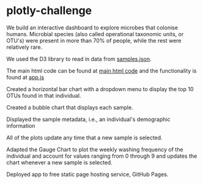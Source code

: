 # plotly-challenge

 We build an interactive dashboard to explore microbes that colonise humans. Microbial species (also called operational taxonomic units, or OTU's) were present in more than 70% of people, while the rest were relatively rare.

 We used the D3 library to read in data from [samples.json](./data/samples.json).

The main html code can be found at [main html code](./index.html) and the functionality is found at [app.js](./static/app.js)

 Created a horizontal bar chart with a dropdown menu to display the top 10 OTUs found in that individual.

 Created a bubble chart that displays each sample.

 Displayed the sample metadata, i.e., an individual's demographic information

 All of the plots update any time that a new sample is selected.

 Adapted the Gauge Chart to plot the weekly washing frequency of the individual and account for values ranging from 0 through 9 and updates the chart whenever a new sample is selected.

 Deployed app to free static page hosting service, GitHub Pages.